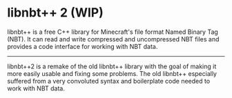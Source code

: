 # libnbt++ 2 (WIP)

libnbt++ is a free C++ library for Minecraft's file format Named Binary Tag
(NBT). It can read and write compressed and uncompressed NBT files and
provides a code interface for working with NBT data.

----------

libnbt++2 is a remake of the old libnbt++ library with the goal of making it
more easily usable and fixing some problems. The old libnbt++ especially
suffered from a very convoluted syntax and boilerplate code needed to work
with NBT data.
